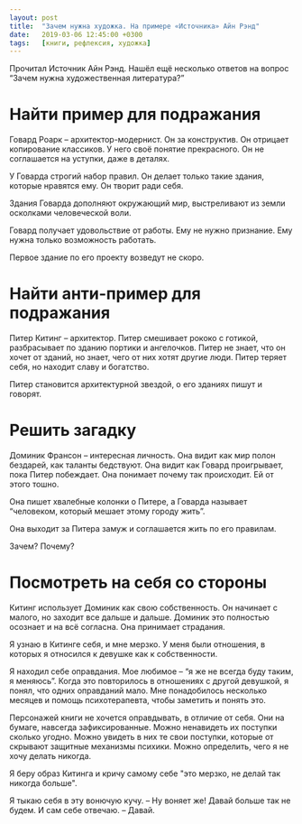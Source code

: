 ```yaml
---
layout: post
title:  "Зачем нужна художка. На примере «Источника» Айн Рэнд"
date:   2019-03-06 12:45:00 +0300
tags: 	[книги, рефлексия, художка]
---
```


​Прочитал Источник Айн Рэнд. Нашёл ещё несколько ответов на вопрос “Зачем нужна художественная литература?” 
<!--excerpt-->

# Найти пример для подражания  

Говард Роарк – архитектор-модернист. Он за конструктив. Он отрицает копирование классиков. У него своё понятие прекрасного. Он не соглашается на уступки, даже в деталях. 

У Говарда строгий набор правил. Он делает только такие здания, которые нравятся ему. Он творит ради себя. 

Здания Говарда дополняют окружающий мир, выстреливают из земли осколками человеческой воли. 

Говард получает удовольствие от работы. Ему не нужно признание. Ему нужна только возможность работать. 

Первое здание по его проекту возведут не скоро. 

# Найти анти-пример для подражания 

Питер Китинг – архитектор. Питер смешивает рококо с готикой, разбрасывает по зданию портики и ангелочков. Питер не знает, что он хочет от зданий, но знает, чего от них хотят другие люди. Питер теряет себя, но находит славу и богатство. 

Питер становится архитектурной звездой, о его зданиях пишут и говорят. 

# Решить загадку  

Доминик Франсон – интересная личность. Она видит как мир полон бездарей, как таланты бедствуют. Она видит как Говард проигрывает, пока Питер побеждает. Она понимает почему так происходит. Ей от этого тошно. 

Она пишет хвалебные колонки о Питере, а Говарда называет “человеком, который мешает этому городу жить”. 

Она выходит за Питера замуж и соглашается жить по его правилам. 

Зачем? Почему? 

# Посмотреть на себя со стороны  

Китинг использует Доминик как свою собственность. Он начинает с малого, но заходит все дальше и дальше. Доминик это полностью осознает и на всё согласна. Она принимает страдания. 

Я узнаю в Китинге себя, и мне мерзко. У меня были отношения, в которых я относился к девушке как к собственности. 

Я находил себе оправдания. Мое любимое – “я же не всегда буду таким, я меняюсь”. Когда это повторилось в отношениях с другой девушкой, я понял, что одних оправданий мало. Мне понадобилось несколько месяцев и помощь психотерапевта, чтобы заметить и понять это. 

Персонажей книги не хочется оправдывать, в отличие от себя. Они на бумаге, навсегда зафиксированные. Можно ненавидеть их поступки сколько угодно. Можно увидеть в них те свои поступки, которые от скрывают защитные механизмы психики. Можно определить, чего я не хочу делать никогда. 

Я беру образ Китинга и кричу самому себе "это мерзко, не делай так никогда больше". 

Я тыкаю себя в эту вонючую кучу. 
– Ну воняет же! Давай больше так не будем. 
И сам себе отвечаю. 
– Давай.